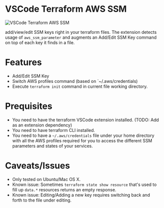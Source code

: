 # VSCode Terraform AWS SSM

![VSCode Terraform AWS SSM](https://raw.githubusercontent.com/itayadler/vscode-terraform-aws-ssm/master/demo.gif)

add/view/edit SSM keys right in your terraform files. The extension detects
usage of `aws_ssm_parameter` and augments an Add/Edit SSM Key command on top of each key it 
finds in a file.

# Features

- Add/Edit SSM Key
- Switch AWS profiles command (based on `~/.aws/credentials)
- Execute `terraform init` command in current file working directory.

# Prequisites 

- You need to have the terraform VSCode extension installed. (TODO: Add as an extension dependency)
- You need to have terraform CLI installed.
- You need to have a `~/.aws/credentials` file under your home directory with all the AWS profiles
required for you to access the different SSM parameters and states of your services.

# Caveats/Issues

- Only tested on Ubuntu/Mac OS X.
- Known issue: Sometimes `terraform state show resource` that's used to fill up `data.*` resources
returns an empty response.
- Known issue: Editing/Adding a new key requires switching back and forth
to the file under editing.